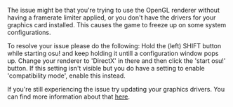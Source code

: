 The issue might be that you're trying to use the OpenGL renderer without having a framerate limiter applied, or you don't have the drivers for your graphics card installed. This causes the game to freeze up on some system configurations.

To resolve your issue please do the following:
Hold the (left) SHIFT button while starting osu! and keep holding it untill a configuration window pops up.
Change your renderer to 'DirectX' in there and then click the 'start osu!' button.
If this setting isn't visible but you do have a setting to enable 'compatibility mode', enable this instead.

If you're still experiencing the issue try updating your graphics drivers. You can find more information about that [here](https://osu.ppy.sh/help/wiki/Guides/GL_Support_Issues).
